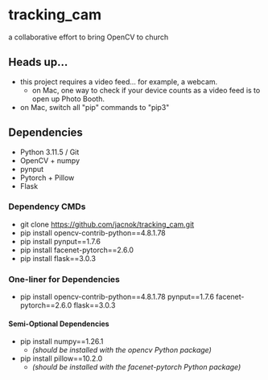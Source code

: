 # tracking_cam
a collaborative effort to bring OpenCV to church

## Heads up...
- this project requires a video feed... for example, a webcam.
    - on Mac, one way to check if your device counts as a video feed is to open up Photo Booth.
- on Mac, switch all "pip" commands to "pip3"

## Dependencies
- Python 3.11.5 / Git
- OpenCV + numpy
- pynput
- Pytorch + Pillow
- Flask

### Dependency CMDs
- git clone https://github.com/jacnok/tracking_cam.git
- pip install opencv-contrib-python==4.8.1.78
- pip install pynput==1.7.6
- pip install facenet-pytorch==2.6.0
- pip install flask==3.0.3

### One-liner for Dependencies
- pip install opencv-contrib-python==4.8.1.78 pynput==1.7.6 facenet-pytorch==2.6.0 flask==3.0.3

#### Semi-Optional Dependencies
- pip install numpy==1.26.1 
    - *(should be installed with the opencv Python package)*
- pip install pillow==10.2.0 
    - *(should be installed with the facenet-pytorch Python package)*
